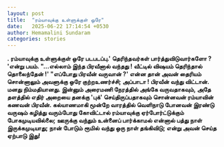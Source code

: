 ```yaml
---
layout: post
title:  "ரம்யாவுக்கு உள்ளுக்குள் ஒரே"
date:   2025-06-22 17:14:54 +0530
author: Hemamalini Sundaram
categories: stories
---
```


**. ரம்யாவுக்கு உள்ளுக்குள் ஒரே படபடப்பு.' தெரிந்தவர்கள் பார்த்துவிடுவார்களோ ? 'என்று
பயம். "...எல்லாம் இந்த பிரவீனால் வந்தது ! வீட்டில் விஷயம் தெரிந்தால் தொலைந்தேன் !'
"எப்போது பிரவீன் வருவான் ?' என்ன தான் அவன் தைரியம் சொன்னாலும் அவளுக்கு ஒரே
குற்றஉணர்ச்சி; அப்பாடா ! பிரவீன் வந்து விட்டான். மனது நிம்மதியானது. இன்னும் அரைமணி
நேரத்தில் அங்கே வருவதாகவும், அதே தளத்தில் எதிர் அறையை தனக்கு 'புக்'
செய்திருப்பதாகவும் சொன்னவன் ரம்யாவின் கணவன் பிரவீன். கல்யாணமாகி மூன்றே வாரத்தில்
வெளிநாடு போனவன் இரண்டு வருஷம் கழித்து வரும்போது கோவிட்டால் ரம்யாவுக்கு
ஏர்போர்ட்டுக்கும் போகமுடியவில்லை; ஊருக்கு வந்தும் உன்னைப் பார்க்காமல் என்னால் பத்து நாள்
இருக்கமுடியாது; நான் போடும் ரூமில் வந்து ஒரு நாள் தங்கிவிடு; என்று அவன் செய்த
ஏற்பாடு இது!**
